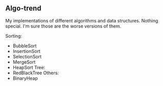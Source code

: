 Algo-trend
---------

My implementations of different algorithms and data structures. Nothing special. I'm sure those are the worse versions of them.

Sorting:
  * BubbleSort
  * InsertionSort
  * SelectionSort
  * MergeSort
  * HeapSort
Tree:
  * RedBlackTree
Others:
  * BinaryHeap
